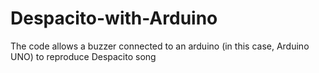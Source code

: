 # Despacito-with-Arduino
The code allows a buzzer connected to an arduino (in this case, Arduino UNO) to reproduce Despacito song
